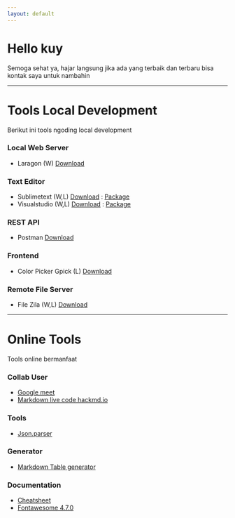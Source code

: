 ```yaml
---
layout: default
---
```


# Hello kuy

Semoga sehat ya, hajar langsung jika ada yang terbaik dan terbaru bisa kontak saya untuk nambahin

***

# Tools Local Development

Berikut ini tools ngoding local development

### Local Web Server
- Laragon (W) [Download](https://laragon.org/download/index.html)


### Text Editor
- Sublimetext (W,L) [Download](https://www.sublimetext.com/download) : [Package](./txt/package/sublime.txt)
- Visualstudio (W,L) [Download](https://code.visualstudio.com/download) : [Package](./txt/package/visualstudio.txt)


### REST API
- Postman [Download](https://www.postman.com/downloads/)


### Frontend
- Color Picker Gpick (L) [Download](https://pkgs.org/download/gpick)


### Remote File Server
- File Zila (W,L) [Download](https://filezilla-project.org/download.php?type=client)


***

# Online Tools

Tools online bermanfaat

### Collab User
- [Google meet](https://meet.google.com/) 
- [Markdown live code hackmd.io](https://hackmd.io/) 

### Tools
- [Json.parser](http://json.parser.online.fr/)

### Generator
- [Markdown Table generator](https://www.tablesgenerator.com/markdown_tables)

### Documentation

- [Cheatsheet](https://devhints.io/)
- [Fontawesome 4.7.0](https://fontawesome.com/v4.7.0/cheatsheet/)


